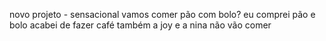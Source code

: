 novo projeto - sensacional
vamos comer pão com bolo?
eu comprei pão e bolo
acabei de fazer café também
a joy e a nina não vão comer